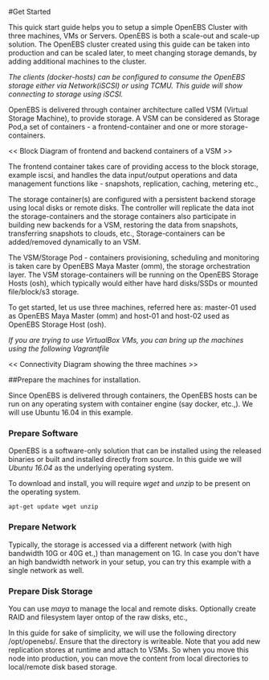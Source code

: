 
#Get Started

This quick start guide helps you to setup a simple OpenEBS Cluster with three machines, VMs or Servers. OpenEBS is both a scale-out and scale-up solution. The OpenEBS cluster created using this guide can be taken into production and can be scaled later, to meet changing storage demands, by adding additional machines to the cluster.

*The clients (docker-hosts) can be configured to consume the OpenEBS storage either via Network(iSCSI) or using TCMU. This guide will show connecting to storage using iSCSI.*

OpenEBS is delivered through container architecture called VSM (Virtual Storage Machine), to provide storage. A VSM can be considered as Storage Pod,a set of containers - a frontend-container and one or more storage-containers. 

<< Block Diagram of frontend and backend containers of a VSM >>

The frontend container takes care of providing access to the block storage, example iscsi, and handles the data input/output operations and data management functions like - snapshots, replication, caching, metering etc., 

The storage container(s) are configured with a persistent backend storage using local disks or remote disks. The controller will replicate the data inot the storage-containers and the storage containers also participate in building new backends for a VSM, restoring the data from snapshots, transferring snapshots to clouds, etc., Storage-containers can be added/removed dynamically to an VSM. 

The VSM/Storage Pod - containers provisioning, scheduling and monitoring is taken care by OpenEBS Maya Master (omm), the storage orchestration layer. The VSM storage-containers will be running on the OpenEBS Storage Hosts (osh), which typically would either have hard disks/SSDs or mounted file/block/s3 storage.

To get started, let us use three machines, referred here as: master-01 used as OpenEBS Maya Master (omm) and host-01 and host-02 used as OpenEBS Storage Host (osh). 

*If you are trying to use VirtualBox VMs, you can bring up the machines using the following Vagrantfile*

<< Connectivity Diagram showing the three machines >>

##Prepare the machines for installation. 

Since OpenEBS is delivered through containers, the OpenEBS hosts can be run on any operating system with container engine (say docker, etc.,). We will use Ubuntu 16.04 in this example. 

### Prepare Software
OpenEBS is a software-only solution that can be installed using the released binaries or built and installed directly from source. In this guide we will *Ubuntu 16.04* as the underlying operating system. 

To download and install, you will require *wget* and *unzip* to be present on the operating system. 

```
apt-get update wget unzip
```

### Prepare Network
Typically, the storage is accessed via a different network (with high bandwidth 10G or 40G et.,) than management on 1G. In case you don't have an high bandwidth network in your setup, you can try this example with a single network as well.

### Prepare Disk Storage
You can use *maya* to manage the local and remote disks. Optionally create RAID and filesystem layer ontop of the raw disks, etc., 

In this guide for sake of simplicity, we will use the following directory /opt/openebs/. Ensure that the directory is writeable. Note that you add new replication stores at runtime and attach to VSMs. So when you move this node into production, you can move the content from local directories to local/remote disk based storage. 

